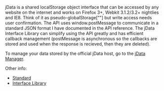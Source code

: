 jData is a shared localStorage object interface that can be accessed by any website on the internet and works on Firefox 3+, Webkit 3.1.2/3.2+ nightlies and IE8. Think of it as pseudo-globalStorage[""] but write access needs user confirmation. The API uses window.postMessage to communicate in a standard JSON format I have documented in the API reference. The jData Interface Library can simplify using the API greatly and has efficient callback management (postMessage is asynchronous so the callbacks are stored and used when the response is recieved, then they are deleted).

To manage your data stored by the official jData host, go to the [jData Manager][1].

Other info: 

*   [Standard][2]
*   [Interface Library][3]

 [1]: http://jdata.eligrey.com/manage.php
 [2]: http://eligrey.com/blog/projects/jdata/standard/
 [3]: http://github.com/eligrey/jil#readme
